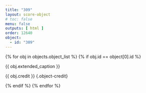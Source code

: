 ```yaml
---
title: "309"
layout: score-object
# toc: false
menu: false
outputs: [ html ]
order: 12640
object:
  - id: "309"
---
```


{% for obj in objects.object_list %}
{% if obj.id == object[0].id %}

{{ obj.extended_caption }}

{{ obj.credit }} {.object-credit}

{% endif %}
{% endfor %}
